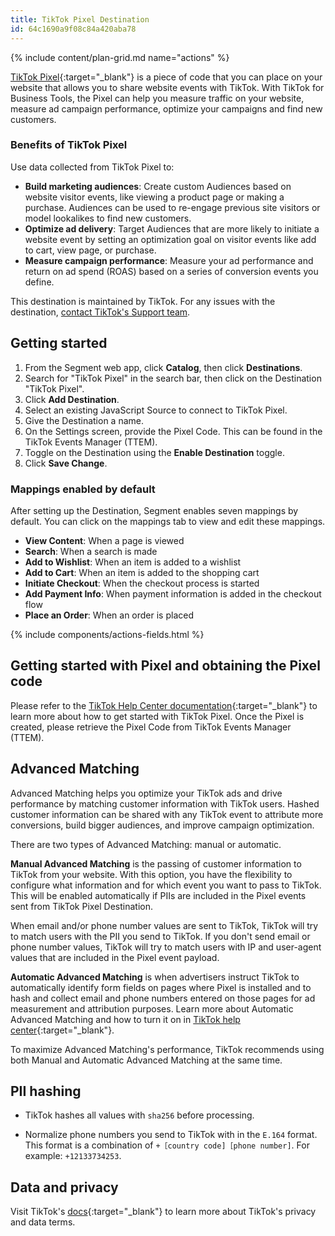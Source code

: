 ```yaml
---
title: TikTok Pixel Destination
id: 64c1690a9f08c84a420aba78
---
```


{% include content/plan-grid.md name="actions" %}

[TikTok Pixel](https://ads.tiktok.com/marketing_api/docs?id=1739583652957185){:target="_blank"} is a piece of code that you can place on your website that allows you to share website events with TikTok. With TikTok for Business Tools, the Pixel can help you measure traffic on your website, measure ad campaign performance, optimize your campaigns and find new customers.

### Benefits of TikTok Pixel

Use data collected from TikTok Pixel to:
- **Build marketing audiences**: Create custom Audiences based on website visitor events, like viewing a product page or making a purchase. Audiences can be used to re-engage previous site visitors or model lookalikes to find new customers. 
- **Optimize ad delivery**: Target Audiences that are more likely to initiate a website event by setting an optimization goal on visitor events like add to cart, view page, or purchase. 
- **Measure campaign performance**: Measure your ad performance and return on ad spend (ROAS) based on a series of conversion events you define.

This destination is maintained by TikTok. For any issues with the destination, [contact TikTok's Support team](mailto:segmenteng@bytedance.com).

## Getting started

1. From the Segment web app, click **Catalog**, then click **Destinations**.
2. Search for "TikTok Pixel" in the search bar, then click on the Destination "TikTok Pixel".
3. Click **Add Destination**.
4. Select an existing JavaScript Source to connect to TikTok Pixel.
5. Give the Destination a name.
6. On the Settings screen, provide the Pixel Code. This can be found in the TikTok Events Manager (TTEM).
7. Toggle on the Destination using the **Enable Destination** toggle.
8. Click **Save Change**.

### Mappings enabled by default

After setting up the Destination, Segment enables seven mappings by default. You can click on the mappings tab to view and edit these mappings.

- **View Content**: When a page is viewed
- **Search**: When a search is made
- **Add to Wishlist**: When an item is added to a wishlist
- **Add to Cart**: When an item is added to the shopping cart
- **Initiate Checkout**: When the checkout process is started
- **Add Payment Info**: When payment information is added in the checkout flow
- **Place an Order**: When an order is placed

{% include components/actions-fields.html %}

## Getting started with Pixel and obtaining the Pixel code

Please refer to the [TikTok Help Center documentation](https://ads.tiktok.com/help/article/get-started-pixel?redirected=2){:target="_blank"} to learn more about how to get started with TikTok Pixel. Once the Pixel is created, please retrieve the Pixel Code from TikTok Events Manager (TTEM).

## Advanced Matching

Advanced Matching helps you optimize your TikTok ads and drive performance by matching customer information with TikTok users. Hashed customer information can be shared with any TikTok event to attribute more conversions, build bigger audiences, and improve campaign optimization.

There are two types of Advanced Matching: manual or automatic.

**Manual Advanced Matching** is the passing of customer information to TikTok from your website. With this option, you have the flexibility to configure what information and for which event you want to pass to TikTok. This will be enabled automatically if PIIs are included in the Pixel events sent from TikTok Pixel Destination.

When email and/or phone number values are sent to TikTok, TikTok will try to match users with the PII you send to TikTok. If you don't send email or phone number values, TikTok will try to match users with IP and user-agent values that are included in the Pixel event payload.

**Automatic Advanced Matching** is when advertisers instruct TikTok to automatically identify form fields on pages where Pixel is installed and to hash and collect email and phone numbers entered on those pages for ad measurement and attribution purposes. Learn more about Automatic Advanced Matching and how to turn it on in [TikTok help center](https://ads.tiktok.com/help/article/advanced-matching-web?lang=en){:target="_blank"}.

To maximize Advanced Matching's performance, TikTok recommends using both Manual and Automatic Advanced Matching at the same time.

## PII hashing
- TikTok hashes all values with `sha256` before processing.

- Normalize phone numbers you send to TikTok with in the `E.164` format. This format is a combination of `+［country code]［phone number]`. For example: `+12133734253`.

## Data and privacy

Visit TikTok's [docs](https://ads.tiktok.com/i18n/official/policy/business-products-terms){:target="_blank"} to learn more about TikTok's privacy and data terms.

